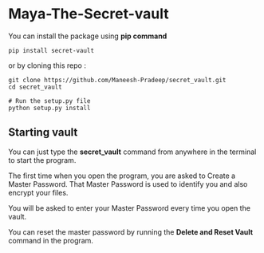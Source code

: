 # Maya-The-Secret-vault

You can install the package using **pip command**
```
pip install secret-vault
```

or by cloning this repo : 
```
git clone https://github.com/Maneesh-Pradeep/secret_vault.git
cd secret_vault

# Run the setup.py file
python setup.py install
```

## Starting vault
You can just type the **secret_vault** command from anywhere in the terminal to start the program.

The first time when you open the program, you are asked to Create a Master Password.
That Master Password is used to identify you and also encrypt your files.

You will be asked to enter your Master Password every time you open the vault.

You can reset the master password by running the **Delete and Reset Vault** command in the program.
